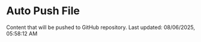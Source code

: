 # Auto Push File

Content that will be pushed to GitHub repository.
Last updated: 08/06/2025, 05:58:12 AM